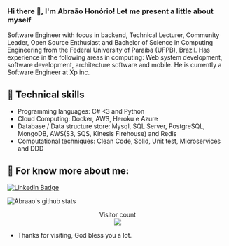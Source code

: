 ### Hi there 👋, I'm Abraão Honório! Let me present a little about myself

Software Engineer with focus in backend, Technical Lecturer, Community Leader, Open Source Enthusiast and Bachelor of Science in Computing Engineering from the Federal University of Paraíba (UFPB), Brazil. Has experience in the following areas in computing: Web system development, software development, architecture software and mobile. He is currently a Software Engineer at Xp inc. 

## :triangular_flag_on_post: Technical skills
- Programming languages: C# <3 and Python
- Cloud Computing: Docker, AWS, Heroku e Azure
- Database / Data structure store: Mysql, SQL Server, PostgreSQL, MongoDB, AWS(S3, SQS, Kinesis Firehouse) and Redis
- Computational techniques: Clean Code, Solid, Unit test, Microservices and DDD

## 💬 For know more about me:

[![Linkedin Badge](https://img.shields.io/badge/-LinkedIn-blue?style=flat-square&logo=Linkedin&logoColor=white&link=https://www.linkedin.com/in/abraaohonorio/)](https://www.linkedin.com/in/abraaohonorio/)

![Abraao's github stats](https://github-readme-stats.vercel.app/api?username=AbraaoHonorio&count_private=true&show_icons=true&theme=algolia)

<p align="center"> 
  Visitor count<br>
  <img src="https://profile-counter.glitch.me/AbraaoHonorio/count.svg" />
</p>


- Thanks for visiting, God bless you a lot. 

<!--
**AbraaoHonorio/AbraaoHonorio** is a ✨ _special_ ✨ repository because its `README.md` (this file) appears on your GitHub profile.

Here are some ideas to get you started:

- 🔭 I’m currently working on ...
- 🌱 I’m currently learning ...
- 👯 I’m looking to collaborate on ...
- 🤔 I’m looking for help with ...
- 💬 Ask me about ...
- 📫 How to reach me: ...
- 😄 Pronouns: ...
- ⚡ Fun fact: ...
-->
